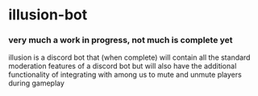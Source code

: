 # illusion-bot
### very much a work in progress, not much is complete yet
illusion is a discord bot that (when complete) will contain all the standard moderation features of a discord bot but will also have the additional functionality of integrating with among us to mute and unmute players during gameplay